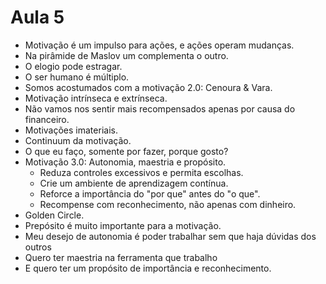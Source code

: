# Aula 5

* Motivação é um impulso para ações, e ações operam mudanças.
* Na pirâmide de Maslov um complementa o outro.
* O elogio pode estragar.
* O ser humano é múltiplo.
* Somos acostumados com a motivação 2.0: Cenoura & Vara.
* Motivação intrínseca e extrínseca.
* Não vamos nos sentir mais recompensados apenas por causa do financeiro.
* Motivações imateriais.
* Continuum da motivação.
* O que eu faço, somente por fazer, porque gosto?
* Motivação 3.0: Autonomia, maestria e propósito.
  * Reduza controles excessivos e permita escolhas.
  * Crie um ambiente de aprendizagem contínua.
  * Reforce a importância do "por que" antes do "o que".
  * Recompense com reconhecimento, não apenas com dinheiro.
* Golden Circle.
* Prepósito é muito importante para a motivação.
* Meu desejo de autonomia é poder trabalhar sem que haja dúvidas dos outros
* Quero ter maestria na ferramenta que trabalho
* E quero ter um propósito de importância e reconhecimento.